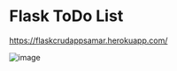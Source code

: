 # Flask ToDo List
https://flaskcrudappsamar.herokuapp.com/

![image](https://user-images.githubusercontent.com/56433539/120593362-ffa57180-c45c-11eb-8d18-3b4b250b6292.png)
